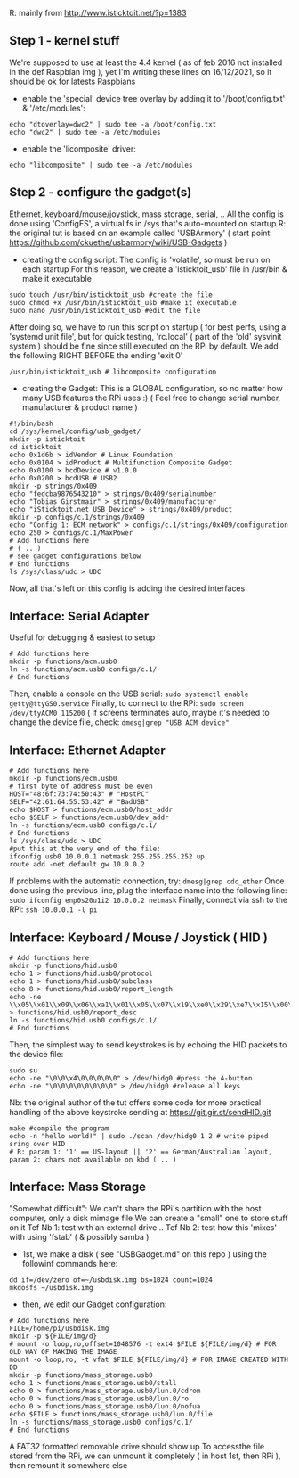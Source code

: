 R: mainly from http://www.isticktoit.net/?p=1383

## Step 1 - kernel stuff
We're supposed to use at least the 4.4 kernel ( as of feb 2016 not installed in the def Raspbian img ),
yet I'm writing these lines on 16/12/2021, so it should be ok for latests Raspbians

- enable the 'special' device tree overlay by adding it to '/boot/config.txt' & '/etc/modules':
```
echo "dtoverlay=dwc2" | sudo tee -a /boot/config.txt
echo "dwc2" | sudo tee -a /etc/modules
```
- enable the 'licomposite' driver:
```
echo "libcomposite" | sudo tee -a /etc/modules
```

## Step 2 - configure the gadget(s)
Ethernet, keyboard/mouse/joystick, mass storage, serial, ..
All the config is done using 'ConfigFS', a virtual fs in /sys that's auto-mounted on startup
R: the original tut is based on an example called 'USBArmory' ( start point: https://github.com/ckuethe/usbarmory/wiki/USB-Gadgets )

- creating the config script:
The config is 'volatile', so must be run on each startup
For this reason, we create a 'isticktoit_usb' file in /usr/bin & make it executable
```
sudo touch /usr/bin/isticktoit_usb #create the file
sudo chmod +x /usr/bin/isticktoit_usb #make it executable
sudo nano /usr/bin/isticktoit_usb #edit the file
```
After doing so, we have to run this script on startup
( for best perfs, using a 'systemd unit file', but for quick testing, 'rc.local' ( part of the 'old' sysvinit system )
should be fine since still executed on the RPi by default.
We add the following RIGHT BEFORE the ending 'exit 0'
```
/usr/bin/isticktoit_usb # libcomposite configuration
```

- creating the Gadget:
This is a GLOBAL configuration, so no matter how many USB features the RPi uses :)
( Feel free to change serial number, manufacturer & product name )
```
#!/bin/bash
cd /sys/kernel/config/usb_gadget/
mkdir -p isticktoit
cd isticktoit
echo 0x1d6b > idVendor # Linux Foundation
echo 0x0104 > idProduct # Multifunction Composite Gadget
echo 0x0100 > bcdDevice # v1.0.0
echo 0x0200 > bcdUSB # USB2
mkdir -p strings/0x409
echo "fedcba9876543210" > strings/0x409/serialnumber
echo "Tobias Girstmair" > strings/0x409/manufacturer
echo "iSticktoit.net USB Device" > strings/0x409/product
mkdir -p configs/c.1/strings/0x409
echo "Config 1: ECM network" > configs/c.1/strings/0x409/configuration
echo 250 > configs/c.1/MaxPower
# Add functions here 
# ( .. )
# see gadget configurations below
# End functions
ls /sys/class/udc > UDC
```

Now, all that's left on this config is adding the desired interfaces

## Interface: Serial Adapter
Useful for debugging & easiest to setup
```
# Add functions here
mkdir -p functions/acm.usb0
ln -s functions/acm.usb0 configs/c.1/
# End functions
```
Then, enable a console on the USB serial: ```sudo systemctl enable getty@ttyGS0.service```
Finally, to connect to the RPi: ```sudo screen /dev/ttyACM0 115200```
( if screens terminates auto, maybe it's needed to change the device file, check: ```dmesg|grep "USB ACM device"```

## Interface: Ethernet Adapter
```
# Add functions here
mkdir -p functions/ecm.usb0
# first byte of address must be even
HOST="48:6f:73:74:50:43" # "HostPC"
SELF="42:61:64:55:53:42" # "BadUSB"
echo $HOST > functions/ecm.usb0/host_addr
echo $SELF > functions/ecm.usb0/dev_addr
ln -s functions/ecm.usb0 configs/c.1/
# End functions
ls /sys/class/udc > UDC
#put this at the very end of the file:
ifconfig usb0 10.0.0.1 netmask 255.255.255.252 up
route add -net default gw 10.0.0.2
```
If problems with the automatic connection, try: ```dmesg|grep cdc_ether```
Once done using the previous line, plug the interface name into the following line: ```sudo ifconfig enp0s20u1i2 10.0.0.2 netmask```
Finally, connect via ssh to the RPi: ```ssh 10.0.0.1 -l pi```

## Interface: Keyboard / Mouse / Joystick ( HID )
```
# Add functions here
mkdir -p functions/hid.usb0
echo 1 > functions/hid.usb0/protocol
echo 1 > functions/hid.usb0/subclass
echo 8 > functions/hid.usb0/report_length
echo -ne \\x05\\x01\\x09\\x06\\xa1\\x01\\x05\\x07\\x19\\xe0\\x29\\xe7\\x15\\x00\\x25\\x01\\x75\\x01\\x95\\x08\\x81\\x02\\x95\\x01\\x75\\x08\\x81\\x03\\x95\\x05\\x75\\x01\\x05\\x08\\x19\\x01\\x29\\x05\\x91\\x02\\x95\\x01\\x75\\x03\\x91\\x03\\x95\\x06\\x75\\x08\\x15\\x00\\x25\\x65\\x05\\x07\\x19\\x00\\x29\\x65\\x81\\x00\\xc0 > functions/hid.usb0/report_desc
ln -s functions/hid.usb0 configs/c.1/
# End functions
```
Then, the simplest way to send keystrokes is by echoing the HID packets to the device file:
```
sudo su
echo -ne "\0\0\x4\0\0\0\0\0" > /dev/hidg0 #press the A-button
echo -ne "\0\0\0\0\0\0\0\0" > /dev/hidg0 #release all keys
```
Nb: the original author of the tut offers some code for more practical handling of the above keystroke sending at https://git.gir.st/sendHID.git
```
make #compile the program
echo -n "hello world!" | sudo ./scan /dev/hidg0 1 2 # write piped sring over HID
# R: param 1: '1' == US-layout || '2' == German/Australian layout, param 2: chars not available on kbd ( .. )
```

## Interface: Mass Storage
"Somewhat difficult":
We can't share the RPi's partition with the host computer, only a disk mimage file
We can create a "small" one to store stuff on it
Tef Nb 1: test with an external drive ..
Tef Nb 2: test how this 'mixes' with using 'fstab' ( & possibly samba )
- 1st, we make a disk ( see "USBGadget.md" on this repo ) using the followinf commands here:
```
dd if=/dev/zero of=~/usbdisk.img bs=1024 count=1024
mkdosfs ~/usbdisk.img
```
- then, we edit our Gadget configuration:
```
# Add functions here
FILE=/home/pi/usbdisk.img
mkdir -p ${FILE/img/d}
# mount -o loop,ro,offset=1048576 -t ext4 $FILE ${FILE/img/d} # FOR OLD WAY OF MAKING THE IMAGE
mount -o loop,ro, -t vfat $FILE ${FILE/img/d} # FOR IMAGE CREATED WITH DD
mkdir -p functions/mass_storage.usb0
echo 1 > functions/mass_storage.usb0/stall
echo 0 > functions/mass_storage.usb0/lun.0/cdrom
echo 0 > functions/mass_storage.usb0/lun.0/ro
echo 0 > functions/mass_storage.usb0/lun.0/nofua
echo $FILE > functions/mass_storage.usb0/lun.0/file
ln -s functions/mass_storage.usb0 configs/c.1/
# End functions
```
A FAT32 formatted removable drive should show up
To accessthe file stored from the RPi, we can unmount it completely ( in host 1st, then RPi ), then remount it somewhere else
